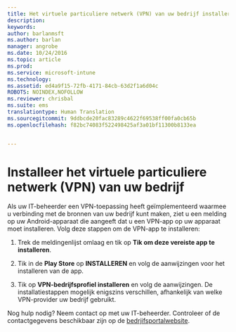 ```yaml
---
title: Het virtuele particuliere netwerk (VPN) van uw bedrijf installeren | Microsoft Intune
description: 
keywords: 
author: barlanmsft
ms.author: barlan
manager: angrobe
ms.date: 10/24/2016
ms.topic: article
ms.prod: 
ms.service: microsoft-intune
ms.technology: 
ms.assetid: ed4a9f15-72fb-4171-84cb-63d2f1a6d04c
ROBOTS: NOINDEX,NOFOLLOW
ms.reviewer: chrisbal
ms.suite: ems
translationtype: Human Translation
ms.sourcegitcommit: 9ddbcde20fac83289c4622f69538ff00fa0cb65b
ms.openlocfilehash: f82bc74083f522498425af3a01bf11300b8133ea


---
```



# <a name="install-your-companys-virtual-private-network-vpn"></a>Installeer het virtuele particuliere netwerk (VPN) van uw bedrijf

Als uw IT-beheerder een VPN-toepassing heeft geïmplementeerd waarmee u verbinding met de bronnen van uw bedrijf kunt maken, ziet u een melding op uw Android-apparaat die aangeeft dat u een VPN-app op uw apparaat moet installeren. Volg deze stappen om de VPN-app te installeren:

1.  Trek de meldingenlijst omlaag en tik op **Tik om deze vereiste app te installeren**.

2.  Tik in de **Play Store** op **INSTALLEREN** en volg de aanwijzingen voor het installeren van de app.

3.  Tik op **VPN-bedrijfsprofiel installeren** en volg de aanwijzingen. De installatiestappen mogelijk enigszins verschillen, afhankelijk van welke VPN-provider uw bedrijf gebruikt.


Nog hulp nodig? Neem contact op met uw IT-beheerder. Controleer of de contactgegevens beschikbaar zijn op de [bedrjifsportalwebsite](http://portal.manage.microsoft.com).





<!--HONumber=Nov16_HO1-->


